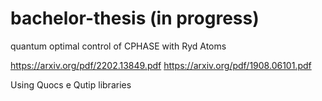 # bachelor-thesis (in progress)
quantum optimal control of CPHASE with Ryd Atoms

https://arxiv.org/pdf/2202.13849.pdf
https://arxiv.org/pdf/1908.06101.pdf

Using Quocs e Qutip libraries
